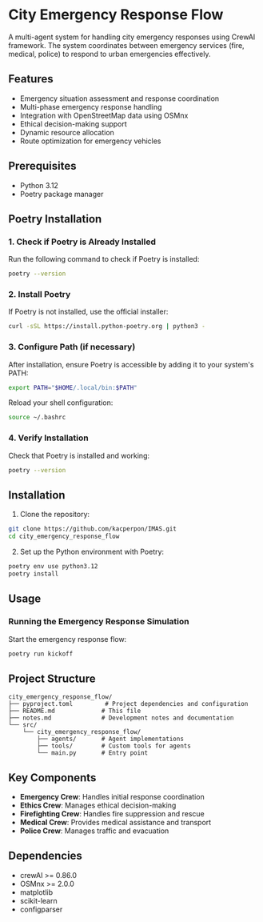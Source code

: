 # City Emergency Response Flow

A multi-agent system for handling city emergency responses using CrewAI framework. The system coordinates between emergency services (fire, medical, police) to respond to urban emergencies effectively.

## Features

- Emergency situation assessment and response coordination
- Multi-phase emergency response handling
- Integration with OpenStreetMap data using OSMnx
- Ethical decision-making support
- Dynamic resource allocation
- Route optimization for emergency vehicles

## Prerequisites

- Python 3.12
- Poetry package manager

## Poetry Installation

### 1. Check if Poetry is Already Installed
Run the following command to check if Poetry is installed:
```bash
poetry --version
```

### 2. Install Poetry
If Poetry is not installed, use the official installer:

```bash
curl -sSL https://install.python-poetry.org | python3 -
```

### 3. Configure Path (if necessary)
After installation, ensure Poetry is accessible by adding it to your system's PATH:

```bash
export PATH="$HOME/.local/bin:$PATH"
```

Reload your shell configuration:

```bash
source ~/.bashrc
```

### 4. Verify Installation
Check that Poetry is installed and working:

```bash
poetry --version
```


## Installation

1. Clone the repository:
```bash
git clone https://github.com/kacperpon/IMAS.git
cd city_emergency_response_flow
```

2. Set up the Python environment with Poetry:
```bash
poetry env use python3.12
poetry install
```

## Usage

### Running the Emergency Response Simulation

Start the emergency response flow:
```bash
poetry run kickoff
```


## Project Structure

```
city_emergency_response_flow/
├── pyproject.toml         # Project dependencies and configuration
├── README.md             # This file
├── notes.md              # Development notes and documentation
└── src/
    └── city_emergency_response_flow/
        ├── agents/       # Agent implementations
        ├── tools/        # Custom tools for agents
        └── main.py       # Entry point
```

## Key Components

- **Emergency Crew**: Handles initial response coordination
- **Ethics Crew**: Manages ethical decision-making
- **Firefighting Crew**: Handles fire suppression and rescue
- **Medical Crew**: Provides medical assistance and transport
- **Police Crew**: Manages traffic and evacuation

## Dependencies

- crewAI >= 0.86.0
- OSMnx >= 2.0.0
- matplotlib
- scikit-learn
- configparser

